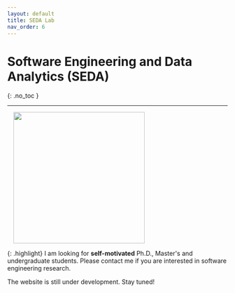 ```yaml
---
layout: default
title: SEDA Lab
nav_order: 6
---
```


# Software Engineering and Data Analytics (SEDA)
{: .no_toc }

----

<img src="{{site.baseurl}}/assets/images/logo.pic.jpg" width="300" style=" position: relative; margin-left: 1em; ">


{: .highlight}
I am looking for **self-motivated** Ph.D., Master's and undergraduate students. Please contact me if you are interested in software engineering research.

The website is still under development. Stay tuned!
